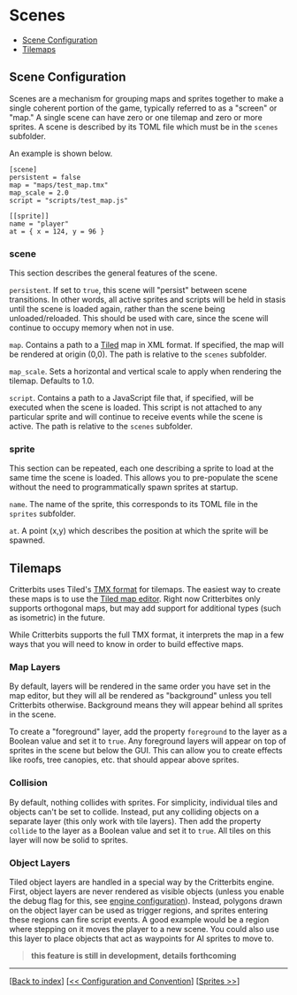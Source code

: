 # Scenes

* [Scene Configuration](#scene-configuration)
* [Tilemaps](#tilemaps)

## Scene Configuration

Scenes are a mechanism for grouping maps and sprites together to make a single coherent portion of the game, typically referred to as a "screen" or "map." A single scene can have zero or one tilemap and zero or more sprites. A scene is described by its TOML file which must be in the `scenes` subfolder.

An example is shown below.

```
[scene]
persistent = false
map = "maps/test_map.tmx"
map_scale = 2.0
script = "scripts/test_map.js"

[[sprite]]
name = "player"
at = { x = 124, y = 96 }
```
### scene

This section describes the general features of the scene.

`persistent`. If set to `true`, this scene will "persist" between scene transitions. In other words, all active sprites and scripts will be held in stasis until the scene is loaded again, rather than the scene being unloaded/reloaded. This should be used with care, since the scene will continue to occupy memory when not in use.

`map`. Contains a path to a [Tiled](http://www.mapeditor.org/) map in XML format. If specified, the map will be rendered at origin (0,0). The path is relative to the `scenes` subfolder.

`map_scale`. Sets a horizontal and vertical scale to apply when rendering the tilemap. Defaults to 1.0.

`script`. Contains a path to a JavaScript file that, if specified, will be executed when the scene is loaded. This script is not attached to any particular sprite and will continue to receive events while the scene is active. The path is relative to the `scenes` subfolder.

### sprite

This section can be repeated, each one describing a sprite to load at the same time the scene is loaded. This allows you to pre-populate the scene without the need to programmatically spawn sprites at startup.

`name`. The name of the sprite, this corresponds to its TOML file in the `sprites` subfolder.

`at`. A point (x,y) which describes the position at which the sprite will be spawned.

## Tilemaps

Critterbits uses Tiled's [TMX format](http://doc.mapeditor.org/reference/tmx-map-format/) for tilemaps. The easiest way to create these maps is to use the [Tiled map editor](http://www.mapeditor.org/). Right now Critterbites only supports orthogonal maps, but may add support for additional types (such as isometric) in the future.

While Critterbits supports the full TMX format, it interprets the map in a few ways that you will need to know in order to build effective maps.

### Map Layers

By default, layers will be rendered in the same order you have set in the map editor, but they will all be rendered as "background" unless you tell Critterbits otherwise. Background means they will appear behind all sprites in the scene.

To create a "foreground" layer, add the property `foreground` to the layer as a Boolean value and set it to `true`. Any foreground layers will appear on top of sprites in the scene but below the GUI. This can allow you to create effects like roofs, tree canopies, etc. that should appear above sprites.

### Collision

By default, nothing collides with sprites. For simplicity, individual tiles and objects can't be set to collide. Instead, put any colliding objects on a separate layer (this only work with tile layers). Then add the property `collide` to the layer as a Boolean value and set it to `true`. All tiles on this layer will now be solid to sprites.

### Object Layers

Tiled object layers are handled in a special way by the Critterbits engine. First, object layers are never rendered as visible objects (unless you enable the debug flag for this, see [engine configuration](index.md#engine-configuration)). Instead, polygons drawn on the object layer can be used as trigger regions, and sprites entering these regions can fire script events. A good example would be a region where stepping on it moves the player to a new scene. You could also use this layer to place objects that act as waypoints for AI sprites to move to.

> **this feature is still in development, details forthcoming**

***
[[Back to index](../index.md)] [[<< Configuration and Convention](index.md)] [[Sprites >>](sprites.md)]
